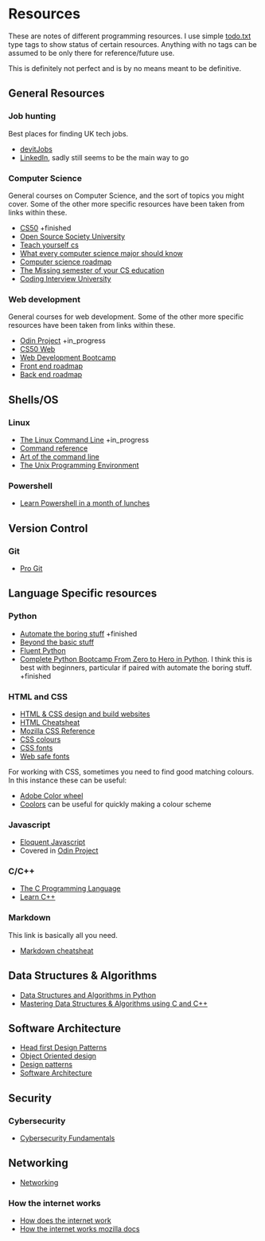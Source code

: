 # Resources

These are notes of different programming resources. I use simple [todo.txt](https://github.com/todotxt) type tags to show status of certain resources. Anything with no tags can be assumed to be only there for reference/future use.

This is definitely not perfect and is by no means meant to be definitive.

## General Resources

### Job hunting

Best places for finding UK tech jobs.

* [devitJobs](https://devitjobs.uk)
* [LinkedIn](https://www.linkedin.com), sadly still seems to be the main way to go

### Computer Science

General courses on Computer Science, and the sort of topics you might cover. Some of the other more specific resources have been taken from links within these.

* [CS50](https://cs50.harvard.edu/x/2023/) +finished
* [Open Source Society University](https://github.com/ossu/computer-science)
* [Teach yourself cs](https://teachyourselfcs.com/)
* [What every computer science major should know](https://matt.might.net/articles/what-cs-majors-should-know/)
* [Computer science roadmap](https://roadmap.sh/computer-science)
* [The Missing semester of your CS education](https://missing.csail.mit.edu/)
* [Coding Interview University](https://github.com/jwasham/coding-interview-university)

### Web development

General courses for web development. Some of the other more specific resources have been taken from links within these.

* [Odin Project](https://www.theodinproject.com/) +in_progress
* [CS50 Web](https://cs50.harvard.edu/web/2020/)
* [Web Development Bootcamp](https://www.udemy.com/course/the-web-developer-bootcamp/learn/lecture/22587506?start=0#overview)
* [Front end roadmap](https://roadmap.sh/frontend)
* [Back end roadmap](https://roadmap.sh/backend)

## Shells/OS

### Linux

* [The Linux Command Line](https://www.amazon.co.uk/Linux-Command-Line-2nd/dp/1593279523) +in_progress
* [Command reference](https://files.fosswire.com/2007/08/fwunixref.pdf)
* [Art of the command line](https://github.com/jlevy/the-art-of-command-line)
* [The Unix Programming Environment](https://www.amazon.co.uk/UNIX-Programming-Environment-Prentice-Hall-Software/dp/013937681X/ref=sr_1_1?crid=3RCJBH7C4BPA8&keywords=unix+programming+environment&s=books&sprefix=unix+programming+environmen%2Cstripbooks%2C103&sr=1-1)

### Powershell

* [Learn Powershell in a month of lunches](https://www.manning.com/books/learn-powershell-in-a-month-of-lunches)

## Version Control

### Git

* [Pro Git](https://git-scm.com/book/en/v2)

## Language Specific resources

### Python

* [Automate the boring stuff](https://automatetheboringstuff.com/) +finished
* [Beyond the basic stuff](https://inventwithpython.com/beyond/)
* [Fluent Python](https://www.oreilly.com/library/view/fluent-python-2nd/9781492056348/)
* [Complete Python Bootcamp From Zero to Hero in Python](https://www.udemy.com/course/complete-python-bootcamp/learn/lecture/9523238?start=15). I think this is best with beginners, particular if paired with automate the boring stuff. +finished

### HTML and CSS

* [HTML & CSS design and build websites](https://www.amazon.co.uk/gp/product/1118008189/ref=as_li_ss_tl?ie=UTF8&linkCode=as2)
* [HTML Cheatsheat](https://developer.mozilla.org/en-US/docs/Learn/HTML/Cheatsheet)
* [Mozilla CSS Reference](https://developer.mozilla.org/en-US/docs/Web/CSS/Reference)
* [CSS colours](https://www.w3schools.com/cssref/css_colors_legal.php)
* [CSS fonts](https://www.w3schools.com/Css/css_font.asp)
* [Web safe fonts](https://www.w3schools.com/cssref/css_websafe_fonts.php)

For working with CSS, sometimes you need to find good matching colours. In this instance these can be useful:

* [Adobe Color wheel](https://color.adobe.com/create/color-wheel)
* [Coolors](https://coolors.co/) can be useful for quickly making a colour scheme

### Javascript

* [Eloquent Javascript](https://eloquentjavascript.net/)
* Covered in [Odin Project](https://www.theodinproject.com/)

### C/C++

* [The C Programming Language](https://www.amazon.co.uk/gp/product/0131103628/ref=as_li_ss_tl?ie=UTF8&linkCode=as2)
* [Learn C++](https://learncpp.com)

### Markdown

This link is basically all you need. 

* [Markdown cheatsheat](https://www.markdownguide.org/cheat-sheet)

## Data Structures & Algorithms

* [Data Structures and Algorithms in Python](https://www.amazon.co.uk/Structures-Algorithms-Python-Michael-Goodrich/dp/812656217X/ref=tmm_pap_swatch_0?_encoding=UTF8&sr=1-1)
* [Mastering Data Structures & Algorithms using C and C++](https://www.udemy.com/course/datastructurescncpp/)

## Software Architecture

* [Head first Design Patterns](https://www.amazon.co.uk/Head-First-Design-Patterns-Object-Oriented/dp/149207800X/ref=sr_1_1?crid=1R15OKZO8FCG1&keywords=head+first+design+patterns&s=books&sprefix=head+first+design+pattern%2Cstripbooks%2C110&sr=1-1)
* [Object Oriented design](https://www.coursera.org/learn/object-oriented-design)
* [Design patterns](https://www.coursera.org/learn/design-patterns)
* [Software Architecture](https://www.coursera.org/learn/software-architecture)

## Security

### Cybersecurity

* [Cybersecurity Fundamentals](https://www.edx.org/course/cybersecurity-fundamentals)

## Networking

* [Networking](https://gaia.cs.umass.edu/kurose_ross/online_lectures.htm)

### How the internet works

* [How does the internet work](https://cs.fyi/guide/how-does-internet-work)
* [How the internet works mozilla docs](https://developer.mozilla.org/en-US/docs/Learn/Common_questions/Web_mechanics/How_does_the_Internet_work)
